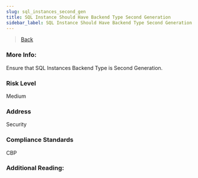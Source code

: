 ```yaml
---
slug: sql_instances_second_gen
title: SQL Instance Should Have Backend Type Second Generation
sidebar_label: SQL Instance Should Have Backend Type Second Generation
---
```

> [Back](../../gcpsqlmonitoring)

### More Info:
Ensure that SQL Instances Backend Type is Second Generation.

### Risk Level
Medium

### Address
Security

### Compliance Standards
CBP

### Additional Reading:

